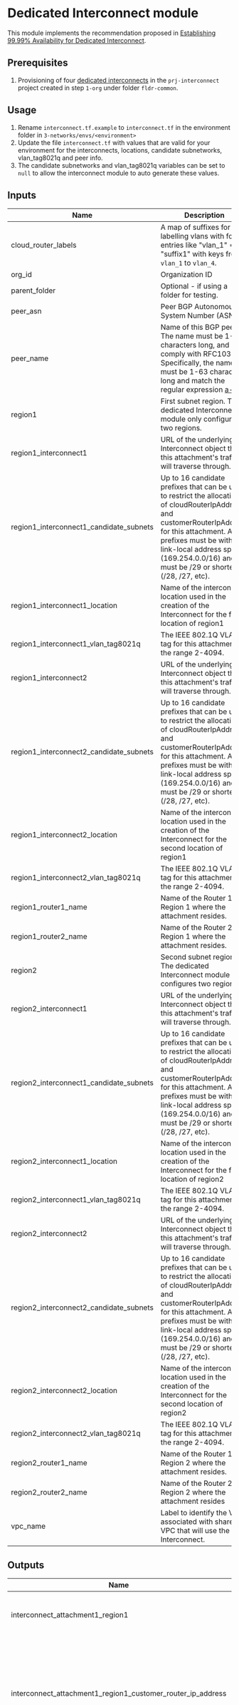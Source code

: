 # Dedicated Interconnect module

This module implements the recommendation proposed in [Establishing 99.99% Availability for Dedicated Interconnect](https://cloud.google.com/network-connectivity/docs/interconnect/tutorials/dedicated-creating-9999-availability).

## Prerequisites

1. Provisioning of four [dedicated interconnects](https://cloud.google.com/network-connectivity/docs/interconnect/concepts/dedicated-overview) in the `prj-interconnect` project created in step `1-org` under folder `fldr-common`.

## Usage

1. Rename `interconnect.tf.example` to `interconnect.tf` in the environment folder in `3-networks/envs/<environment>`
1. Update the file `interconnect.tf` with values that are valid for your environment for the interconnects, locations, candidate subnetworks, vlan_tag8021q and peer info.
1. The candidate subnetworks and vlan_tag8021q variables can be set to `null` to allow the interconnect module to auto generate these values.

<!-- BEGINNING OF PRE-COMMIT-TERRAFORM DOCS HOOK -->
## Inputs

| Name | Description | Type | Default | Required |
|------|-------------|------|---------|:--------:|
| cloud\_router\_labels | A map of suffixes for labelling vlans with four entries like "vlan\_1" => "suffix1" with keys from `vlan_1` to `vlan_4`. | `map(string)` | `{}` | no |
| org\_id | Organization ID | `string` | n/a | yes |
| parent\_folder | Optional - if using a folder for testing. | `string` | `""` | no |
| peer\_asn | Peer BGP Autonomous System Number (ASN). | `number` | n/a | yes |
| peer\_name | Name of this BGP peer. The name must be 1-63 characters long, and comply with RFC1035. Specifically, the name must be 1-63 characters long and match the regular expression [a-z]([-a-z0-9]\*[a-z0-9])? | `string` | n/a | yes |
| region1 | First subnet region. The dedicated Interconnect module only configures two regions. | `string` | n/a | yes |
| region1\_interconnect1 | URL of the underlying Interconnect object that this attachment's traffic will traverse through. | `string` | n/a | yes |
| region1\_interconnect1\_candidate\_subnets | Up to 16 candidate prefixes that can be used to restrict the allocation of cloudRouterIpAddress and customerRouterIpAddress for this attachment. All prefixes must be within link-local address space (169.254.0.0/16) and must be /29 or shorter (/28, /27, etc). | `list(string)` | `null` | no |
| region1\_interconnect1\_location | Name of the interconnect location used in the creation of the Interconnect for the first location of region1 | `string` | n/a | yes |
| region1\_interconnect1\_vlan\_tag8021q | The IEEE 802.1Q VLAN tag for this attachment, in the range 2-4094. | `string` | `null` | no |
| region1\_interconnect2 | URL of the underlying Interconnect object that this attachment's traffic will traverse through. | `string` | n/a | yes |
| region1\_interconnect2\_candidate\_subnets | Up to 16 candidate prefixes that can be used to restrict the allocation of cloudRouterIpAddress and customerRouterIpAddress for this attachment. All prefixes must be within link-local address space (169.254.0.0/16) and must be /29 or shorter (/28, /27, etc). | `list(string)` | `null` | no |
| region1\_interconnect2\_location | Name of the interconnect location used in the creation of the Interconnect for the second location of region1 | `string` | n/a | yes |
| region1\_interconnect2\_vlan\_tag8021q | The IEEE 802.1Q VLAN tag for this attachment, in the range 2-4094. | `string` | `null` | no |
| region1\_router1\_name | Name of the Router 1 for Region 1 where the attachment resides. | `string` | n/a | yes |
| region1\_router2\_name | Name of the Router 2 for Region 1 where the attachment resides. | `string` | n/a | yes |
| region2 | Second subnet region. The dedicated Interconnect module only configures two regions. | `string` | n/a | yes |
| region2\_interconnect1 | URL of the underlying Interconnect object that this attachment's traffic will traverse through. | `string` | n/a | yes |
| region2\_interconnect1\_candidate\_subnets | Up to 16 candidate prefixes that can be used to restrict the allocation of cloudRouterIpAddress and customerRouterIpAddress for this attachment. All prefixes must be within link-local address space (169.254.0.0/16) and must be /29 or shorter (/28, /27, etc). | `list(string)` | `null` | no |
| region2\_interconnect1\_location | Name of the interconnect location used in the creation of the Interconnect for the first location of region2 | `string` | n/a | yes |
| region2\_interconnect1\_vlan\_tag8021q | The IEEE 802.1Q VLAN tag for this attachment, in the range 2-4094. | `string` | `null` | no |
| region2\_interconnect2 | URL of the underlying Interconnect object that this attachment's traffic will traverse through. | `string` | n/a | yes |
| region2\_interconnect2\_candidate\_subnets | Up to 16 candidate prefixes that can be used to restrict the allocation of cloudRouterIpAddress and customerRouterIpAddress for this attachment. All prefixes must be within link-local address space (169.254.0.0/16) and must be /29 or shorter (/28, /27, etc). | `list(string)` | `null` | no |
| region2\_interconnect2\_location | Name of the interconnect location used in the creation of the Interconnect for the second location of region2 | `string` | n/a | yes |
| region2\_interconnect2\_vlan\_tag8021q | The IEEE 802.1Q VLAN tag for this attachment, in the range 2-4094. | `string` | `null` | no |
| region2\_router1\_name | Name of the Router 1 for Region 2 where the attachment resides. | `string` | n/a | yes |
| region2\_router2\_name | Name of the Router 2 for Region 2 where the attachment resides | `string` | n/a | yes |
| vpc\_name | Label to identify the VPC associated with shared VPC that will use the Interconnect. | `string` | n/a | yes |

## Outputs

| Name | Description |
|------|-------------|
| interconnect\_attachment1\_region1 | The interconnect attachment 1 for region 1 |
| interconnect\_attachment1\_region1\_customer\_router\_ip\_address | IPv4 address + prefix length to be configured on the customer router subinterface for this interconnect attachment. |
| interconnect\_attachment1\_region2 | The interconnect attachment 1 for region 2 |
| interconnect\_attachment1\_region2\_customer\_router\_ip\_address | IPv4 address + prefix length to be configured on the customer router subinterface for this interconnect attachment. |
| interconnect\_attachment2\_region1 | The interconnect attachment 2 for region 1 |
| interconnect\_attachment2\_region1\_customer\_router\_ip\_address | IPv4 address + prefix length to be configured on the customer router subinterface for this interconnect attachment. |
| interconnect\_attachment2\_region2 | The interconnect attachment 2 for region 2 |
| interconnect\_attachment2\_region2\_customer\_router\_ip\_address | IPv4 address + prefix length to be configured on the customer router subinterface for this interconnect attachment. |

<!-- END OF PRE-COMMIT-TERRAFORM DOCS HOOK -->
